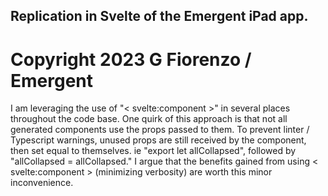 ## Replication in Svelte of the Emergent iPad app.

# Copyright 2023 G Fiorenzo / Emergent

I am leveraging the use of "< svelte:component >" in several places throughout the code base. One quirk of this approach is that not all generated components use the props passed to them. To prevent linter / Typescript warnings, unused props are still received by the component, then set equal to themselves. ie "export let allCollapsed", followed by "allCollapsed = allCollapsed." I argue that the benefits gained from using < svelte:component > (minimizing verbosity) are worth this minor inconvenience.
